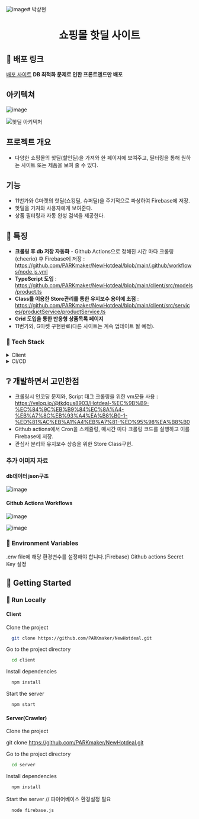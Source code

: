 ![image](https://github.com/PARKmaker/NewHotdeal/assets/77065758/3fcfda53-1e44-4f5b-ac1e-6fab9bfc4292)# 박상현

<div align="center">

  <h1>쇼핑몰 핫딜 사이트</h1>
  
  <!-- <p>
    An awesome README template for your projects! 
  </p> -->
</div>

<!-- About the Project -->

## :star2: 배포 링크

<a href="https://hotdeal.vercel.app/">배포 사이트</a> **DB 최적화 문제로 인한 프론트엔드만 배포**

<!--
## :camera: 데모 영상 : 유튜브 링크

## [![Video Label](https://img.youtube.com/vi/ycLI25jkSeU/0.jpg)](https://youtu.be/ycLI25jkSeU)
-->

## 아키텍쳐

![image](https://github.com/PARKmaker/NewHotdeal/assets/77065758/0c189516-d436-498f-b998-8aad2db8527f)

![핫딜 아키텍처](https://github.com/PARKmaker/NewHotdeal/assets/77065758/5c238e56-7686-4dda-b825-25d49742e270)

</div>

## 프로젝트 개요

- 다양한 쇼핑몰의 핫딜(할인딜)을 가져와 한 페이지에 보여주고, 필터링을 통해 원하는 사이트 또는 제품을 보여 줄 수 있다.

## 기능

- 11번가와 G마켓의 핫딜(쇼킹딜, 슈퍼딜)을 주기적으로 파싱하여 Firebase에 저장.
- 핫딜을 가져와 사용자에게 보여준다.
- 상품 필터링과 자동 완성 검색을 제공한다.

## :dart: 특징

- **크롤링 후 db 저장 자동화** - Github Actions으로 정해진 시간 마다 크롤링(cheerio) 후 Firebase에 저장 :
  https://github.com/PARKmaker/NewHotdeal/blob/main/.github/workflows/node.js.yml
- **TypeScript 도입** : https://github.com/PARKmaker/NewHotdeal/blob/main/client/src/models/product.ts
- **Class를 이용한 Store관리를 통한 유지보수 용이에 초점** : https://github.com/PARKmaker/NewHotdeal/blob/main/client/src/services/productService/productService.ts
- **Grid 도입을 통한 반응형 상품목록 페이지**
- 11번가와, G마켓 구현완료(다른 사이트는 계속 업데이트 될 예정).

<!-- 사용 기술 스택 -->

### :space_invader: Tech Stack

<details>
  <summary>Client</summary>
  <ul>
    <li><a href="https://reactjs.org/">React.js</a></li>
    <li><a href="https://www.typescriptlang.org/">TypeScript</a></li>
  </ul>
</details>

<details>
<summary>CI/CD</summary>
  <ul>
    <li><a href="https://firebase.google.com">Firebase Realtime Database</a></li>
    <li><a href="https://github.com/">Github actions</a></li>
  </ul>
</details>

## :grey_question: 개발하면서 고민한점

- 크롤링시 인코딩 문제와, Script 태그 크롤링을 위한 vm모듈 사용 : https://velog.io/@tkdgus8903/Hotdeal-%EC%9B%B9-%EC%84%9C%EB%B9%84%EC%8A%A4-%EB%A7%8C%EB%93%A4%EA%B8%B0-1-%ED%81%AC%EB%A1%A4%EB%A7%81-%ED%95%98%EA%B8%B0
- Github actions에서 Cron을 스케쥴링, 매시간 마다 크롤링 코드를 실행하고 이를 Firebase에 저장.
- 관심사 분리와 유지보수 상승을 위한 Store Class구현.

### 추가 이미지 자료

#### db데이터 json구조

![image](https://github.com/PARKmaker/NewHotdeal/assets/77065758/995c5810-50df-4d25-a98c-03929f7ce7b5)

#### Github Actions Workflows

![image](https://github.com/PARKmaker/NewHotdeal/assets/77065758/b8952fd4-7dcf-485a-9a65-13208c969a7b)

![image](https://github.com/PARKmaker/NewHotdeal/assets/77065758/2265bc65-8a47-4bb1-a7ac-62561c4d639c)

### :key: Environment Variables

.env file에 해당 환경변수를 설정해야 합니다.(Firebase)
Github actions Secret Key 설정

## <!-- Getting Started -->

## :toolbox: Getting Started

### :running: Run Locally

#### Client

Clone the project

```bash
  git clone https://github.com/PARKmaker/NewHotdeal.git
```

Go to the project directory

```bash
  cd client
```

Install dependencies

```bash
  npm install
```

Start the server

```bash
  npm start
```

#### Server(Crawler)

Clone the project

git clone https://github.com/PARKmaker/NewHotdeal.git

Go to the project directory

```bash
  cd server
```

Install dependencies

```bash
  npm install
```

Start the server // 파이어베이스 환경설정 필요

```bash
  node firebase.js
```

